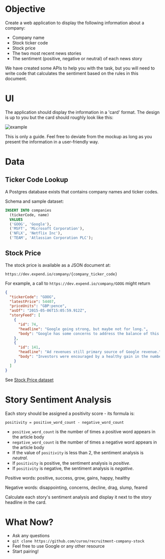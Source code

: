 # Objective

Create a web application to display the following information about a company:

- Company name
- Stock ticker code
- Stock price
- The two most recent news stories
- The sentiment (positive, negative or neutral) of each news story

We have created some APIs to help you with the task, but you will need to write code that calculates the sentiment based on the rules in this document.

# UI

The application should display the information in a 'card' format. The design is up to you but the card should roughly look like this:

![example](https://i.imgur.com/hcSubsi.jpg)

This is only a guide. Feel free to deviate from the mockup as long as you present the information in a user-friendly way.

# Data

## Ticker Code Lookup

A Postgres database exists that contains company names and ticker codes.

Schema and sample dataset:

```sql
INSERT INTO companies
  (tickerCode, name)
  VALUES
  ('GOOG', 'Google'),
  ('MSFT', 'Microsoft Corporation'),
  ('NFLX', 'Netflix Inc'),
  ('TEAM', 'Atlassian Corporation PLC');
```

## Stock Price

The stock price is available as a JSON document at:

`https://dev.expend.io/company/{company_ticker_code}`

For example, a call to `https://dev.expend.io/company/GOOG`
might return

```json
{
  "tickerCode": "GOOG",
  "latestPrice": 54407,
  "priceUnits": "GBP:pence",
  "asOf": "2015-05-06T15:05:59.912Z",
  "storyFeed": [
    {
      "id": 74,
      "headline": "Google going strong, but maybe not for long.",
      "body": "Google has some concerns to address the balance of this year, and beyond. Over the long run, the consensus analyst recommendation for Google as a 'strong buy' is warranted as the company continues driving a healthy double-digit top line growth. But that doesn't mean there won't be a hurdle, or three, to overcome along the way."
    },
    {
      "id": 141,
      "headline": "Ad revenues still primary source of Google revenue.",
      "body": "Investors were encouraged by a healthy gain in the number of people looking at Google's ads, even as the average prices for those marketing messages extended a three-and-half year slump. The market also had been bracing for more disappointing numbers, triggering a 'relief rally' when the results weren't as bad as feared, BGC Partners analyst Colin Gillis said."
    }
  ]
}
```

See [Stock Price dataset](./stock-price.json)

# Story Sentiment Analysis

Each story should be assigned a positivity score - its formula is:

`positivity = positive_word_count - negative_word_count`

- `positive_word_count` is the number of times a positive word appears in the article body
- `negative_word_count` is the number of times a negative word appears in the article body
- If the value of `positivity` is less than 2, the sentiment analysis is _neutral_.
- If `positivity` is positive, the sentiment analysis is _positive_.
- If `positivity` is negative, the sentiment analysis is _negative_.

Positive words: positive, success, grow, gains, happy, healthy

Negative words: disappointing, concerns, decline, drag, slump, feared

Calculate each story's sentiment analysis and display it next to the story headline in the card.

# What Now?

- Ask any questions
- `git clone https://github.com/curoo/recruitment-company-stock`
- Feel free to use Google or any other resource
- Start pairing!
